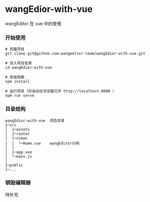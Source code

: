# wangEdior-with-vue
wangEditor 在 vue 中的使用


### 开始使用

```
# 克隆项目
git clone git@github.com:wangeditor-team/wangEdior-with-vue.git

# 进入项目目录
cd wangEdior-with-vue

# 安装依赖
npm install

# 运行项目（将自动在浏览器打开 http://localhost:8080 ）
npm run serve
```

### 目录结构

```
wangEdior-with-vue  项目目录
├─src
│  ├─assets
│  ├─router
│  ├─views
│  │  └─Home.vue    wangEditor示例
│  │
│  ├─app.vue
│  └─main.js
│
├─public
├─...
```


### 销毁编辑器

待补充